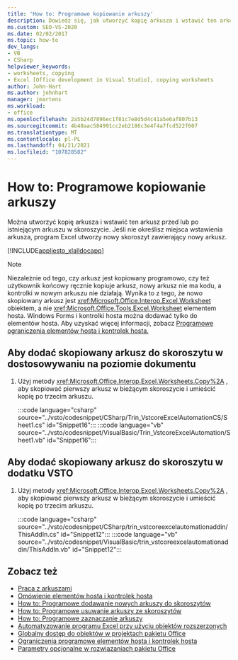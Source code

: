```yaml
---
title: 'How to: Programowe kopiowanie arkuszy'
description: Dowiedz się, jak utworzyć kopię arkusza i wstawić ten arkusz przed istniejącym arkuszem w skoroszycie lub po nim.
ms.custom: SEO-VS-2020
ms.date: 02/02/2017
ms.topic: how-to
dev_langs:
- VB
- CSharp
helpviewer_keywords:
- worksheets, copying
- Excel [Office development in Visual Studio], copying worksheets
author: John-Hart
ms.author: johnhart
manager: jmartens
ms.workload:
- office
ms.openlocfilehash: 2a5b24d7896ec1f81c7e8d5d4c41a5e6af807b13
ms.sourcegitcommit: 4b40aac584991cc2eb2186c3e4f4a7fcd522f607
ms.translationtype: MT
ms.contentlocale: pl-PL
ms.lasthandoff: 04/21/2021
ms.locfileid: "107828582"
---
```

# <a name="how-to-programmatically-copy-worksheets"></a>How to: Programowe kopiowanie arkuszy
  Można utworzyć kopię arkusza i wstawić ten arkusz przed lub po istniejącym arkuszu w skoroszycie. Jeśli nie określisz miejsca wstawienia arkusza, program Excel utworzy nowy skoroszyt zawierający nowy arkusz.

 [!INCLUDE[appliesto_xlalldocapp](../vsto/includes/appliesto-xlalldocapp-md.md)]

> [!NOTE]
> Niezależnie od tego, czy arkusz jest kopiowany programowo, czy też użytkownik końcowy ręcznie kopiuje arkusz, nowy arkusz nie ma kodu, a kontrolki w nowym arkuszu nie działają. Wynika to z tego, że nowo skopiowany arkusz jest <xref:Microsoft.Office.Interop.Excel.Worksheet> obiektem, a nie <xref:Microsoft.Office.Tools.Excel.Worksheet> elementem hosta. Windows Forms i kontrolki hosta można dodawać tylko do elementów hosta. Aby uzyskać więcej informacji, zobacz [Programowe ograniczenia elementów hosta i kontrolek hosta.](../vsto/programmatic-limitations-of-host-items-and-host-controls.md)

## <a name="to-add-a-copied-worksheet-to-a-workbook-in-a-document-level-customization"></a>Aby dodać skopiowany arkusz do skoroszytu w dostosowywaniu na poziomie dokumentu

1. Użyj metody <xref:Microsoft.Office.Interop.Excel.Worksheets.Copy%2A> , aby skopiować pierwszy arkusz w bieżącym skoroszycie i umieścić kopię po trzecim arkuszu.

     :::code language="csharp" source="../vsto/codesnippet/CSharp/Trin_VstcoreExcelAutomationCS/Sheet1.cs" id="Snippet16":::
     :::code language="vb" source="../vsto/codesnippet/VisualBasic/Trin_VstcoreExcelAutomation/Sheet1.vb" id="Snippet16":::

## <a name="to-add-a-copied-worksheet-to-a-workbook-in-a-vsto-add-in"></a>Aby dodać skopiowany arkusz do skoroszytu w dodatku VSTO

1. Użyj metody <xref:Microsoft.Office.Interop.Excel.Worksheets.Copy%2A> , aby skopiować pierwszy arkusz w bieżącym skoroszycie i umieścić kopię po trzecim arkuszu.

     :::code language="csharp" source="../vsto/codesnippet/CSharp/trin_vstcoreexcelautomationaddin/ThisAddIn.cs" id="Snippet12":::
     :::code language="vb" source="../vsto/codesnippet/VisualBasic/trin_vstcoreexcelautomationaddin/ThisAddIn.vb" id="Snippet12":::

## <a name="see-also"></a>Zobacz też
- [Praca z arkuszami](../vsto/working-with-worksheets.md)
- [Omówienie elementów hosta i kontrolek hosta](../vsto/host-items-and-host-controls-overview.md)
- [How to: Programowe dodawanie nowych arkuszy do skoroszytów](../vsto/how-to-programmatically-add-new-worksheets-to-workbooks.md)
- [How to: Programowe usuwanie arkuszy ze skoroszytów](../vsto/how-to-programmatically-delete-worksheets-from-workbooks.md)
- [How to: Programowe zaznaczanie arkuszy](../vsto/how-to-programmatically-select-worksheets.md)
- [Automatyzowanie programu Excel przy użyciu obiektów rozszerzonych](../vsto/automating-excel-by-using-extended-objects.md)
- [Globalny dostęp do obiektów w projektach pakietu Office](../vsto/global-access-to-objects-in-office-projects.md)
- [Ograniczenia programowe elementów hosta i kontrolek hosta](../vsto/programmatic-limitations-of-host-items-and-host-controls.md)
- [Parametry opcjonalne w rozwiązaniach pakietu Office](../vsto/optional-parameters-in-office-solutions.md)
